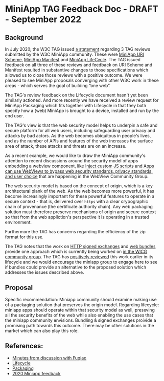 # MiniApp TAG Feedback Doc - DRAFT - September 2022

## Background

In July 2020, the W3C TAG issued [a statement](https://github.com/w3ctag/design-reviews/blob/main/reviews/miniapps_feedback.md) regarding 3 TAG reviews submitted by the W3C MiniApp community. These were [MiniApp URI Scheme](https://github.com/w3ctag/design-reviews/issues/478), [MiniApp Manifest](https://github.com/w3ctag/design-reviews/issues/524) and [MiniApp LifeCycle](https://github.com/w3ctag/design-reviews/issues/523).  The TAG issued feedback on all three of these reviews and feedback on URI Scheme and Manifest resulted in substantive changes to those specifications which allowed us to close those reviews with a positive outcome. We were pleased to see MiniApp proposals converging with other W3C work in these areas - which serves the goal of building “one web”.

The TAG's review feedback on the Lifecycle document hasn't yet been similarly actioned. And more recently we have received a review request for MiniApp Packaging which fits together with Lifecycle in that they both specify how a (web) MiniApp is brought to a device, installed and run by the end user.

The TAG's view is that the web security model helps to underpin a safe and secure platform for all web users, including safeguarding user privacy and attacks by bad actors.  As the web becomes ubiquitous in people's lives, and as the number of APIs and features of the web increases the surface area of attack, these attacks and threats are on an increase.  

As a recent example, we would like to draw the MiniApp community's attention to recent discussions around the security model of apps embedding a webview component, like [Inject custom JS scripts](https://github.com/WebView-CG/usage-and-challenges/issues/36) and [Apps can use WebViews to bypass web security standards, privacy standards, and user choice](https://github.com/WebView-CG/usage-and-challenges/issues/36) that are happening in the WebView Community Group. 

The web security model is based on the concept of origin, which is a key architectural plank of the web.  As the web becomes more powerful, it has become increasingly important for these powerful features to operate in a secure context - that is, delivered over `https` with a clear crypographic chain of provenance (the certificate authority chain).  Any web packaging solution must therefore preserve mechanisms of origin and secure context so that from the web appliction's perspective it is operating in a trusted environment.

Furthermore the TAG has concerns regarding the efficiency of the zip format for this use.

The TAG notes that the work on [HTTP signed exchanges](https://wicg.github.io/webpackage/draft-yasskin-http-origin-signed-responses.html) and [web bundles](https://wicg.github.io/webpackage/draft-yasskin-wpack-bundled-exchanges.html) provide one approach which is currently being worked on [in the WICG community group](https://github.com/WICG/webpackage). The TAG has [positively reviewed](https://github.com/w3ctag/design-reviews/issues/235) this work earlier in its lifecycle and we would encourage the miniapp group to engage here to see if bundles could provide an alternative to the proposed solution which addresses the issues described above.

## Proposal

Specific recommendation: Miniapp community should examine making use of a packaging solution that preserves the origin model. Regarding lifecycle: miniapp apps should operate within that security model as well, preseving all the security benefits of the web while also enabling the use cases that the miniapp community envisions.  Bundling & signed exchanges proivide a promising path towards this outcome. There may be other solutions in the market which can also play this role.

## References:
* [Minutes from discussion with Fuqiao](https://github.com/w3ctag/meetings/blob/gh-pages/2022/telcons/08-29-minutes.md#second-half--mini-app-discussion-with-guests-1)
* [Lifecycle](https://github.com/w3ctag/design-reviews/issues/523)
* [Packaging](https://github.com/w3ctag/design-reviews/issues/762)
* [2020 Miniapp feedback](https://github.com/w3ctag/design-reviews/blob/main/reviews/miniapps_feedback.md)
